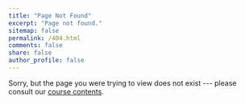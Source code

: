 ```yaml
---
title: "Page Not Found"
excerpt: "Page not found."
sitemap: false
permalink: /404.html
comments: false
share: false
author_profile: false
---
```


Sorry, but the page you were trying to view does not exist --- please consult our [course contents](contents).
